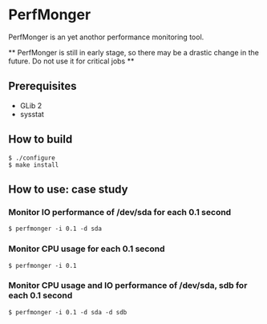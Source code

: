  PerfMonger
============

PerfMonger is an yet anothor performance monitoring tool.

** PerfMonger is still in early stage, so there may be a drastic
   change in the future. Do not use it for critical jobs **

 Prerequisites
---------------

  * GLib 2
  * sysstat


 How to build
--------------

    $ ./configure
    $ make install


 How to use: case study
------------------------

### Monitor IO performance of /dev/sda for each 0.1 second

    $ perfmonger -i 0.1 -d sda

### Monitor CPU usage for each 0.1 second

    $ perfmonger -i 0.1

### Monitor CPU usage and IO performance of /dev/sda, sdb for each 0.1 second

    $ perfmonger -i 0.1 -d sda -d sdb
